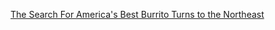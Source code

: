 ---
layout: post
wordpress_id: 1723
wordpress_url: http://noesbueno.com/archives/1723
date: '2014-06-21 22:49:50 -0500'
date_gmt: '2014-06-22 03:49:50 -0500'
body: |
  <p><a href="http://fivethirtyeight.com/features/the-search-for-americas-best-burrito-turns-to-the-northeast/">The Search For America's Best Burrito Turns to the Northeast</a></p>
---